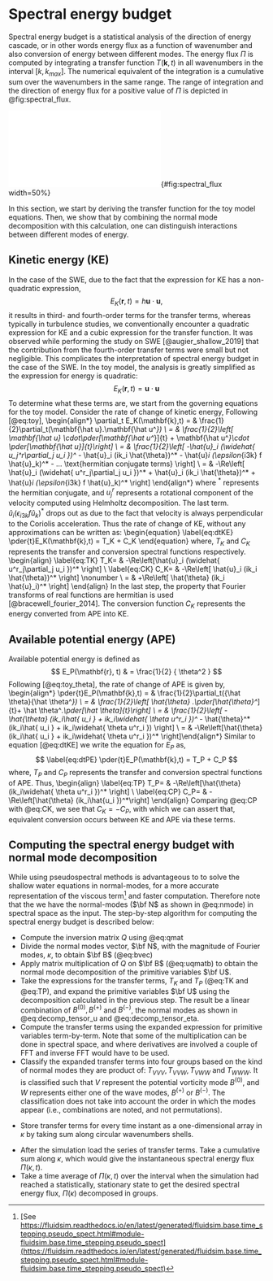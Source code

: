 Spectral energy budget
======================

Spectral energy budget is a statistical analysis of the direction of energy
cascade, or in other words energy flux as a function of wavenumber and also
conversion of energy between different modes. The energy flux $\Pi$ is
computed by integrating a transfer function $T(\mathbf{k}, t)$ in all
wavenumbers in the interval $[k, k_{max}]$. The numerical equivalent of the
integration is a cumulative sum over the wavenumbers in the same range. The
range of integration and the direction of energy flux for a positive value of
$\Pi$ is depicted in @fig:spectral_flux.

![Spectral energy flux ($\Pi$) in two dimensions, computed numerically by a
cumulative sum of the transfer function ($T$) at all scales outside (in red) of
wavenumber shell $\kappa$ (in blue)$. Only one of the quadrants in the spectral
plane is shown.
](./imgs/spectral_flux.pdf){#fig:spectral_flux width=50%}

In this section, we start by deriving the transfer function for the toy model
equations. Then, we show that by combining the normal mode decomposition with
this calculation, one can distinguish interactions between different modes of
energy.

## Kinetic energy (KE)

In the case of the SWE, due to the fact that the expression for KE has a
non-quadratic expression,
$$
    E_K(\mathbf{r},t) = h\mathbf{u}\cdot\mathbf{u},
$$
it results in third- and fourth-order terms for the transfer terms, whereas
typically in turbulence studies, we conventionally encounter a quadratic
expression for KE and a cubic expression for the transfer function.  It was
observed while performing the study on SWE [@augier_shallow_2019] that the
contribution from the fourth-order transfer terms were small but not
negligible. This complicates the interpretation of spectral energy budget in
the case of the SWE.  In the toy model, the analysis is greatly simplified as
the expression for energy is quadratic:
$$
    E_K(\mathbf{r},t) = \mathbf{u}\cdot\mathbf{u}
$$
To determine what these terms are, we start from the
governing equations for the toy model. Consider the rate of change of kinetic
energy, Following [@eq:toy],
\begin{align*}
    \partial_t E_K(\mathbf{k},t)
    = & \frac{1}{2}\partial_t(\mathbf{\hat u}.\mathbf{\hat u^*})       \\
    = & \frac{1}{2}\left[ \mathbf{\hat u} \cdot\pder[\mathbf{\hat u^*}]{t}
        + \mathbf{\hat u^*}\cdot \pder[\mathbf{\hat u}]{t}\right]          \\
    = & \frac{1}{2}\left[ -\hat{u}_i (\widehat{ u_j^r\partial_j u_i })^*
        - \hat{u}_i (ik_i \hat{\theta})^*
        - \hat{u}_i (\epsilon_{i3k} f \hat{u}_k)^*
        - ... \text{hermitian conjugate terms}
        \right]                                                        \\
    = & -\Re\left[ \hat{u}_i (\widehat{ u^r_j\partial_j u_i })^*
        + \hat{u}_i (ik_i \hat{\theta})^*
        + \hat{u}_i (\epsilon_{i3k} f \hat{u}_k)^* \right]
\end{align*}
where $^*$ represents the hermitian conjugate, and $u_j^r$ represents a
rotational component of the velocity computed using Helmholtz decomposition.
The last term. $\hat{u}_i (\epsilon_{i3k} f \hat{u}_k)^*$  drops out as due to
the fact that velocity is always perpendicular to the Coriolis acceleration.
Thus the rate of change of KE, without any approximations can be written as:
\begin{equation}
\label{eq:dtKE}
    \pder{t}E_K(\mathbf{k},t) = T_K + C_K
\end{equation}
where, $T_K$ and $C_K$ represents the transfer and conversion spectral
functions respectively.
\begin{align}
    \label{eq:TK}
    T_K= & -\Re\left[\hat{u}_i (\widehat{ u^r_j\partial_j u_i })^* \right] \\
    \label{eq:CK}
    C_K= & -\Re\left[   \hat{u}_i (ik_i \hat{\theta})^*  \right] \nonumber \\
       = & +\Re\left[   \hat{\theta} (ik_i \hat{u}_i)^* \right]
\end{align}
In the last step, the property that Fourier transforms of real functions are
hermitian is used [@bracewell_fourier_2014]. The conversion function $C_K$
represents the energy converted from APE into KE.

## Available potential energy (APE)
Available potential energy is defined as
$$
     E_P(\mathbf{r}, t) & = \frac{1}{2} { \theta^2 }
$$
Following [@eq:toy_theta], the rate of change of APE is given by,
\begin{align*}
    \pder{t}E_P(\mathbf{k},t)
    = & \frac{1}{2}\partial_t({\hat \theta}{\hat \theta^*})                 \\
    = & \frac{1}{2}\left[ \hat{\theta} .\pder[\hat{\theta}^*]{t}+ \hat
        \theta^*.\pder[\hat \theta]{t}\right]                                 \\
    = & \frac{1}{2}\left[
        - \hat{\theta} (ik_i\hat{ u_i } + ik_i\widehat{ \theta u^r_i })^*
        - \hat{\theta}^* (ik_i\hat{ u_i } + ik_i\widehat{ \theta u^r_i })  \right]
    \\
    = & -\Re\left[\hat{\theta} (ik_i\hat{ u_i } + ik_i\widehat{
            \theta u^r_i })^* \right]\end{align*}
Similar to equation [@eq:dtKE] we write the equation for $E_P$ as,
$$
\label{eq:dtPE}
    \pder{t}E_P(\mathbf{k},t) = T_P + C_P
$$
where, $T_P$ and $C_P$ represents the transfer and conversion spectral
functions of APE. Thus,
\begin{align}
    \label{eq:TP}
    T_P= & -\Re\left[\hat{\theta} (ik_i\widehat{ \theta u^r_i })^*  \right] \\
    \label{eq:CP}
    C_P= & -\Re\left[\hat{\theta} (ik_i\hat{u_i })^*\right]
\end{align}
Comparing @eq:CP with @eq:CK, we see that $C_K = -C_P$, with which we can
assert that, equivalent conversion occurs between KE and APE via these terms.

## Computing the spectral energy budget with normal mode decomposition

While using pseudospectral methods is advantageous to to solve the shallow
water equations in normal-modes, for a more accurate representation of the
viscous term[^viscous] and faster computation. Therefore note that the we have
the normal-modes ($\bf N$ as shown in @eq:nmode) in spectral space as the
input. The step-by-step algorithm for computing the spectral energy budget is
described below:

- Compute the inversion matrix $Q$ using @eq:qmat
- Divide the normal modes vector, $\bf N$, with the magnitude of Fourier modes, $\kappa$,
  to obtain $\bf B$ (@eq:bvec)
- Apply matrix multiplication of $Q$ on $\bf B$ (@eq:uqmatb) to obtain the normal
  mode decomposition of the primitive variables $\bf U$.
- Take the expressions for the transfer terms, $T_K$ and $T_P$ (@eq:TK and
  @eq:TP), and expand the primitive variables $\bf U$ using the decomposition
  calculated in the previous step. The result be a linear combination of
  $B^{(0)}, B^{(+)}$ and $B^{(-)}$, the normal modes as shown in @eq:decomp_tensor_u
  and @eq:decomp_tensor_eta.
- Compute the transfer terms using the expanded expression for primitive
  variables term-by-term. Note that some of the multiplication can be done in
  spectral space, and where derivatives are involved a couple of FFT and inverse
  FFT would have to be used.
- Classify the expanded transfer terms into four groups based on the kind of
  normal modes they are product of: $T_{VVV}, T_{VVW}, T_{VWW}$ and $T_{WWW}$.
  It is classified such that $V$ represent the potential vorticity mode
  $B^{(0)}$, and $W$ represents either one of the wave modes, $B^{(+)}$ or
  $B^{(-)}$. The classification does not take into account the order in which
  the modes appear (i.e., combinations are noted, and not permutations).
* Store transfer terms for every time instant as a one-dimensional array in
  $\kappa$ by taking sum along circular wavenumbers shells.
- After the simulation load the series of transfer terms. Take a cumulative sum
  along $\kappa$, which would give the instantaneous spectral energy flux
  $\Pi(\kappa, t)$.
- Take a time average of $\Pi(\kappa, t)$ over the interval when the simulation
  had reached a statistically, stationary state to get the desired spectral
  energy flux, $\Pi(\kappa)$ decomposed in groups.

[^viscous]: [See https://fluidsim.readthedocs.io/en/latest/generated/fluidsim.base.time_stepping.pseudo_spect.html#module-fluidsim.base.time_stepping.pseudo_spect](https://fluidsim.readthedocs.io/en/latest/generated/fluidsim.base.time_stepping.pseudo_spect.html#module-fluidsim.base.time_stepping.pseudo_spect)

